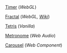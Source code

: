 [Timer](https://xuu.github.io/subtle/timer.html)  (*WebGL*)

[Fractal](https://xuu.github.io/subtle/fractal.html)  (*WebGL, [Wiki](https://en.wikipedia.org/wiki/Julia_set)*)

[Tetris](https://xuu.github.io/subtle/tetris.html)  (*Vanilla*)

[Metronome](https://xuu.github.io/subtle/metronome.html)  (*Web Audio*)

[Carousel](https://xuu.github.io/subtle/carousel.html)  (*Web Component*)
